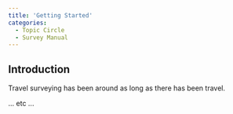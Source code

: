 ```yaml
---
title: 'Getting Started'
categories:
  - Topic Circle
  - Survey Manual
---
```


## Introduction

Travel surveying has been around as long as there has been travel.

... etc ...
